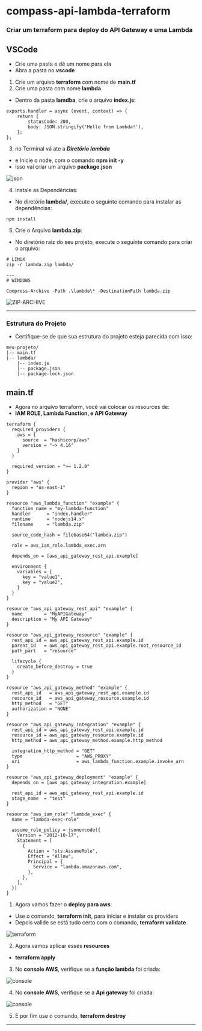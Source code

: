 # compass-api-lambda-terraform
### Criar um terraform para deploy do API Gateway e uma Lambda

## VSCode

- Crie uma pasta e dê um nome para ela
- Abra a pasta no **vscode**

1. Crie um arquivo **terraform** com nome de **main.tf**
2. Crie uma pasta com nome **lambda**
- Dentro da pasta **lamdba**, crie o arquivo **index.js**:

```
exports.handler = async (event, context) => {
    return {
        statusCode: 200,
        body: JSON.stringify('Hello from Lambda!'),
    };
};
```

3. no Terminal vá ate a ***Diretório lambda***
- e Inicie o node, com o comando **npm init -y**
- isso vai criar um arquivo **package.json**

![json](./images/npm-init.png)

4. Instale as Dependências:
- No diretório **lambda/**, execute o seguinte comando para instalar as dependências:

```
npm install
```

5. Crie o Arquivo **lambda.zip**:
- No diretório raiz do seu projeto, execute o seguinte comando para criar o arquivo:

```
# LINUX
zip -r lambda.zip lambda/

---
# WINDOWS

Compress-Archive -Path .\lambda\* -DestinationPath lambda.zip

```

![ZIP-ARCHIVE](./images/zip.png)


---
### Estrutura do Projeto
- Certifique-se de que sua estrutura do projeto esteja parecida com isso:

```
meu-projeto/
|-- main.tf
|-- lambda/
    |-- index.js
    |-- package.json
    |-- package-lock.json
```

## main.tf

- Agora no arquivo terraform, você vai colocar os resources de: 
- **IAM ROLE, Lambda Function, e API Gateway**

```
terraform {
  required_providers {
    aws = {
      source  = "hashicorp/aws"
      version = "~> 4.16"
    }
  }

  required_version = ">= 1.2.0"
}

provider "aws" {
  region = "us-east-1"
}

resource "aws_lambda_function" "example" {
  function_name = "my-lambda-function"
  handler      = "index.handler"
  runtime      = "nodejs14.x"
  filename     = "lambda.zip" 

  source_code_hash = filebase64("lambda.zip")

  role = aws_iam_role.lambda_exec.arn

  depends_on = [aws_api_gateway_rest_api.example]

  environment {
    variables = {
      key = "value1",
      key = "value2",
    }
  }
}

resource "aws_api_gateway_rest_api" "example" {
  name        = "MyAPIGateway"
  description = "My API Gateway"
}

resource "aws_api_gateway_resource" "example" {
  rest_api_id = aws_api_gateway_rest_api.example.id
  parent_id   = aws_api_gateway_rest_api.example.root_resource_id
  path_part   = "resource"

  lifecycle {
    create_before_destroy = true
  }
}

resource "aws_api_gateway_method" "example" {
  rest_api_id   = aws_api_gateway_rest_api.example.id
  resource_id   = aws_api_gateway_resource.example.id
  http_method   = "GET"
  authorization = "NONE"
}

resource "aws_api_gateway_integration" "example" {
  rest_api_id = aws_api_gateway_rest_api.example.id
  resource_id = aws_api_gateway_resource.example.id
  http_method = aws_api_gateway_method.example.http_method

  integration_http_method = "GET"
  type                    = "AWS_PROXY"
  uri                     = aws_lambda_function.example.invoke_arn
}

resource "aws_api_gateway_deployment" "example" {
  depends_on = [aws_api_gateway_integration.example]

  rest_api_id = aws_api_gateway_rest_api.example.id
  stage_name  = "test"
}

resource "aws_iam_role" "lambda_exec" {
  name = "lambda-exec-role"

  assume_role_policy = jsonencode({
    Version = "2012-10-17",
    Statement = [
      {
        Action = "sts:AssumeRole",
        Effect = "Allow",
        Principal = {
          Service = "lambda.amazonaws.com",
        },
      },
    ],
  })
}

```

1. Agora vamos fazer o **deploy para aws**:
- Use o comando, **terraform init**, para iniciar e instalar os providers
- Depois valide se está tudo certo com o comando, **terraform validate**

![terraform](./images/terraform.png)

2. Agora vamos aplicar esses **resources**
- **terraform apply**

3. No **console AWS**, verifique se a **função lambda** foi criada:

![console](./images/lambda-awsconsole.png)

4. No **console AWS**, verifique se a **Api gateway** foi criada:

![console](./images/api-awsconsole.png)

5. E por fim use o comando, **terraform destroy**
---